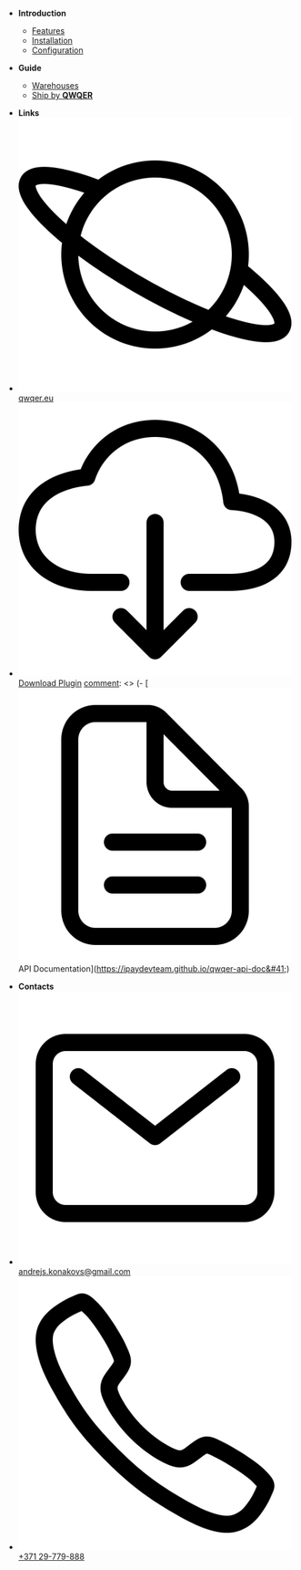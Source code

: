 - **Introduction**
  - [Features](pages/introduction/features)
  - [Installation](pages/introduction/installation)
  - [Configuration](pages/introduction/configuration)

- **Guide**
  - [Warehouses](pages/guide/warehouses)
  - [Ship by **QWQER**](pages/guide/shipping)

[comment]: <> (  - [Orders]&#40;pages/guide/orders&#41;)


<div class="footer-menu--separator"></div>


<div class="footer-menu">

- **Links**
- [<img class="tech-image top-1" src="assets/web.svg" alt="">qwqer.eu](https://qwqer.eu)
- [<img class="tech-image" src="assets/download.svg" alt="">Download Plugin](plugins/qwqerdelivery.zip ':ignore')
  [comment]: <> (- [<img class="tech-image" src="assets/doc.svg" alt="">API Documentation]&#40;https://ipaydevteam.github.io/qwqer-api-doc&#41;)

</div>


<div class="footer-menu">

- **Contacts**
- [<img class="tech-image top-1" src="assets/email.svg" alt="">andrejs.konakovs@gmail.com](mailto:andrejs.konakovs@gmail.com)
- [<img class="tech-image" src="assets/phone.svg" alt="">+371 29-779-888](tel:+37129779888)

</div>
